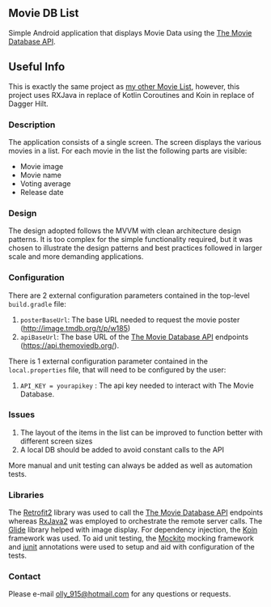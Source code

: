 ## Movie DB List

Simple Android application that displays Movie Data using the [The Movie Database API](https://developers.themoviedb.org/3/getting-started/introduction).

## Useful Info
This is exactly the same project as [my other Movie List](https://github.com/ollyc2015/MovieListDaggerHiltCR), however, this project uses RXJava in replace of Kotlin Coroutines and Koin in replace of Dagger Hilt.

### Description

The application consists of a single screen. The screen displays the various movies in a list. For each movie in the list the following parts are visible:

- Movie image
- Movie name
- Voting average
- Release date

### Design

The design adopted follows the MVVM with clean architecture design patterns. It is too complex for the simple functionality required, but it was chosen to illustrate
the design patterns and best practices followed in larger scale and more demanding applications.
  
### Configuration

There are 2 external configuration parameters contained in the top-level `build.gradle` file:

1. `posterBaseUrl`: The base URL needed to request the movie poster (http://image.tmdb.org/t/p/w185)
2. `apiBaseUrl`: The base URL of the [The Movie Database API](https://api.themoviedb.org/) endpoints (https://api.themoviedb.org/).

There is 1 external configuration parameter contained in the `local.properties` file, that will need to be configured by the user:

1. `API_KEY = yourapikey` : The api key needed to interact with The Movie Database.

### Issues

1. The layout of the items in the list can be improved to function better with different screen sizes
2. A local DB should be added to avoid constant calls to the API

More manual and unit testing can always be added as well as automation tests.


### Libraries

The [Retrofit2](https://square.github.io/retrofit/) library was used to call the [The Movie Database API](https://developers.themoviedb.org/3/getting-started/introduction) endpoints whereas [RxJava2](https://github.com/ReactiveX/RxJava) was employed to orchestrate the remote server calls. The 
[Glide](https://github.com/bumptech/glide) library helped with image display. For dependency injection, the [Koin](https://insert-koin.io/) framework was used. To aid unit testing, the [Mockito](https://site.mockito.org/) mocking framework and [junit](https://junit.org/junit4/) annotations were used to setup and aid with configuration of the tests.

### Contact

Please e-mail <olly_915@hotmail.com> for any questions or requests.
